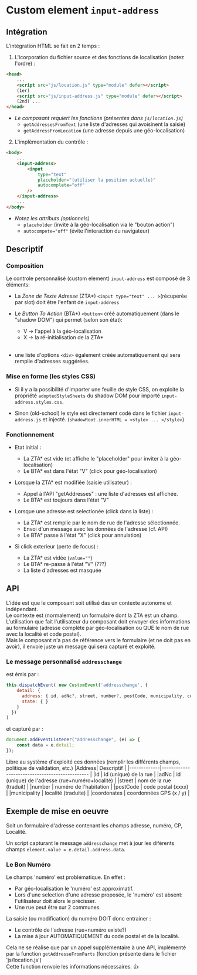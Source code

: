 # Custom element `input-address`

## Intégration

L'intégration HTML se fait en 2 temps :

1. L'icorporation du fichier source et des fonctions de localisation (notez l'ordre) :

```html
<head>
	...
	<script src="js/location.js" type="module" defer></script>
	(1er)
	<script src="js/input-address.js" type="module" defer></script>
	(2nd) ...
</head>
```

- _Le composant requiert les fonctions (présentes dans `js/location.js`)_
  - `getAddressesFromText` (une liste d'adresses qui avoisinent la saisie)
  - `getAddressFromLocation` (une adresse depuis une géo-localisation)

2. L'implémentation du contrôle :

```html
<body>
	...
	<input-address>
		<input
			type="text"
			placeholder="(utiliser la position actuelle)"
			autocomplete="off"
		/>
	</input-address>
	...
</body>
```

- _Notez les attributs (optionnels)_
  - `placeholder` (invite à la géo-localisation via le "bouton action")
  - `autocompete="off"` (évite l'interaction du navigateur)

## Descriptif

### Composition

Le controle personnalisé (custom element) `input-address` est composé de 3 éléments:

- La _Zone de Texte Adresse_ (ZTA\*) `<input type="text" ... >`(récuperée par slot) doit être l'enfant de `input-address`

- Le _Button To Action_ (BTA\*) `<button>` créé automatiquement (dans le "shadow DOM") qui permet (selon son état):
  - V -> l'appel à la géo-localisation
  - X -> la ré-initialisation de la ZTA\*  
    <br>
- une liste d'options `<div>` également créée automatiquement qui sera remplie d'adresses suggérées.

### Mise en forme (les styles CSS)

- Si il y a la possibilité d'importer une feuille de style CSS, on exploite la propriété `adoptedStyleSheets` du shadow DOM pour importé `input-address.styles.css`.

- Sinon (old-school) le style est directement codé dans le fichier `input-address.js` et injecté. (`shadowRoot.innerHTML = <style> ... </style>`)

### Fonctionnement

- Etat initial :

  - La ZTA\* est vide (et affiche le "placeholder" pour inviter à la géo-localisation)
  - Le BTA\* est dans l'état "V" (click pour géo-localisation)

- Lorsque la ZTA\* est modifiée (saisie utilisateur) :

  - Appel à l'API "getAddresses" : une liste d'adresses est affichée.
  - Le BTA\* est toujours dans l'état "V"

- Lorsque une adresse est selectionée (click dans la liste) :

  - La ZTA\* est remplie par le nom de rue de l'adresse sélectionnée.
  - Envoi d'un message avec les données de l'adresse (cf. API)
  - Le BTA\* passe à l'état "X" (click pour annulation)

- Si click exterieur (perte de focus) :
  - La ZTA\* est vidée (`value=""`)
  - Le BTA\* re-passe à l'état "V" (???)
  - La liste d'adresses est masquée

## API

L'idée est que le composant soit utilisé das un contexte autonome et indépendant.  
Le contexte est (normalement) un formulaire dont la ZTA est un champ.  
L'utilisation que fait l'utilisateur du composant doit envoyer des informations au formulaire (adresse complète par géo-localisation ou QUE le nom de rue avec la localité et code postal).  
Mais le composant n'a pas de référence vers le formulaire (et ne doit pas en avoir), il envoie juste un message qui sera capturé et exploité.

### Le message personnalisé `addresschange`

est émis par :

```js
this.dispatchEvent( new CustomEvent('addresschange', {
    detail: {
      address: { id, adNc?, street, number?, postCode, municipality, coordonates? },
      state: { }
    }
  })
)
```

et capturé par :

```js
document.addEventListener("addresschange", (e) => {
	const data = e.detail;
});
```

Libre au système d'exploité ces données (remplir les différents champs, politique de validation, etc.)
|Address| Descriptif |
|-------------|----------------------------------------------- |
|id | id (unique) de la rue |
|adNc | id (unique) de l'adresse (rue+numéro+localité) |
|street | nom de la rue (traduit) |
|number | numéro de l'habitation |
|postCode | code postal (xxxx) |
|municipality | localité (traduite) |
|coordonates | coordonnées GPS (x / y) |

## Exemple de mise en oeuvre

Soit un formulaire d'adresse contenant les champs adresse, numéro, CP, Localité.

Un script capturant le message `addresschange` met à jour les diférents champs `element.value = e.detail.address.data`.

### Le Bon Numéro

Le champs 'numéro' est problématique. En effet :

- Par géo-localisation le 'numéro' est approximatif.
- Lors d'une selection d'une adresse proposée, le 'numéro' est absent: l'utilisateur doit alors le précisser.
- Une rue peut être sur 2 communes.

La saisie (ou modification) du numéro DOIT donc entrainer :

- Le contrôle de l'adresse (rue+numéro existe?)
- La mise à jour AUTOMATIQUEMENT du code postal et de la localité.

Cela ne se réalise que par un appel supplémentaire à une API, implémenté par la function `getAddresseFromParts` (fonction présente dans le fichier 'js/location.js')  
Cette function renvoie les informations nécessaires. 👍
